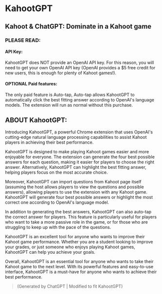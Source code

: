 # KahootGPT
## Kahoot & ChatGPT: Dominate in a Kahoot game
 
### PLEASE READ:

#### API Key:
KahootGPT does NOT provide an OpenAI API key. For this reason, you will need to get your own OpenAI API key (OpenAI provides a $5 free credit for new users, this is enough for plenty of Kahoot games!).

#### OPTIONAL Paid features:
The only paid feature is Auto-tap, Auto-tap allows KahootGPT to automatically click the best fitting answer according to OpenAI's language models. The extension will run as normal without this purchase.

## ABOUT KahootGPT:
Introducing KahootGPT, a powerful Chrome extension that uses OpenAI's cutting-edge natural language processing capabilities to assist Kahoot players in achieving their best performance.

KahootGPT is designed to make playing Kahoot games easier and more enjoyable for everyone. The extension can generate the four best possible answers for each question, making it easier for players to choose the right answer. Alternatively, KahootGPT can highlight the best fitting answer, helping players focus on the most accurate choice.

Moreover, KahootGPT can import questions from Kahoot page itself (assuming the host allows players to view the questions and possible answers), allowing players to use the extension with any Kahoot game. KahootGPT will generate four best possible answers or highlight the most correct one according to OpenAI's language model.

In addition to generating the best answers, KahootGPT can also auto-tap the correct answer for players. This feature is particularly useful for players who want to take a more passive role in the game, or for those who are struggling to keep up with the pace of the questions.

KahootGPT is an excellent tool for anyone who wants to improve their Kahoot game performance. Whether you are a student looking to improve your grades, or just someone who enjoys playing Kahoot games, KahootGPT can help you achieve your goals.

Overall, KahootGPT is an essential tool for anyone who wants to take their Kahoot game to the next level. With its powerful features and easy-to-use interface, KahootGPT is a must-have for anyone who wants to achieve their best performance.

> (Generated by ChatGPT | Modified to fit KahootGPT)